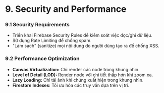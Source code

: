 # 9. Security and Performance

### 9.1 Security Requirements

- Triển khai Firebase Security Rules để kiểm soát việc đọc/ghi dữ liệu.
- Sử dụng Rate Limiting để chống spam.
- "Làm sạch" (sanitize) mọi nội dung do người dùng tạo ra để chống XSS.

### 9.2 Performance Optimization

- **Canvas Virtualization:** Chỉ render các node trong khung nhìn.
- **Level of Detail (LOD):** Render node với chi tiết thấp hơn khi zoom xa.
- **Lazy Loading:** Chỉ tải ảnh khi chúng xuất hiện trong khung nhìn.
- **Firestore Indexes:** Tối ưu hóa các truy vấn dựa trên vị trí.

